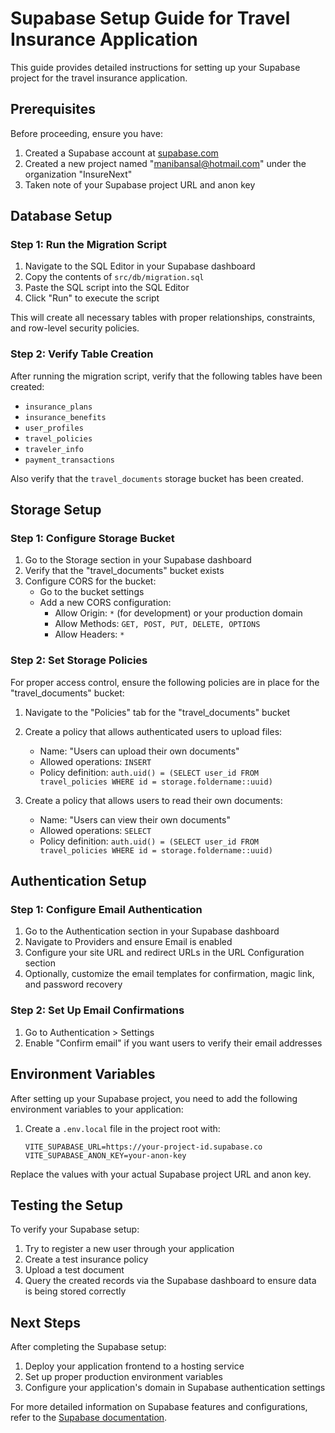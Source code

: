 
# Supabase Setup Guide for Travel Insurance Application

This guide provides detailed instructions for setting up your Supabase project for the travel insurance application.

## Prerequisites

Before proceeding, ensure you have:

1. Created a Supabase account at [supabase.com](https://supabase.com)
2. Created a new project named "manibansal@hotmail.com" under the organization "InsureNext"
3. Taken note of your Supabase project URL and anon key

## Database Setup

### Step 1: Run the Migration Script

1. Navigate to the SQL Editor in your Supabase dashboard
2. Copy the contents of `src/db/migration.sql` 
3. Paste the SQL script into the SQL Editor
4. Click "Run" to execute the script

This will create all necessary tables with proper relationships, constraints, and row-level security policies.

### Step 2: Verify Table Creation

After running the migration script, verify that the following tables have been created:

- `insurance_plans`
- `insurance_benefits`
- `user_profiles`
- `travel_policies`
- `traveler_info`
- `payment_transactions`

Also verify that the `travel_documents` storage bucket has been created.

## Storage Setup

### Step 1: Configure Storage Bucket

1. Go to the Storage section in your Supabase dashboard
2. Verify that the "travel_documents" bucket exists
3. Configure CORS for the bucket:
   - Go to the bucket settings
   - Add a new CORS configuration:
     - Allow Origin: `*` (for development) or your production domain
     - Allow Methods: `GET, POST, PUT, DELETE, OPTIONS`
     - Allow Headers: `*`

### Step 2: Set Storage Policies

For proper access control, ensure the following policies are in place for the "travel_documents" bucket:

1. Navigate to the "Policies" tab for the "travel_documents" bucket
2. Create a policy that allows authenticated users to upload files:
   - Name: "Users can upload their own documents"
   - Allowed operations: `INSERT`
   - Policy definition: `auth.uid() = (SELECT user_id FROM travel_policies WHERE id = storage.foldername::uuid)`

3. Create a policy that allows users to read their own documents:
   - Name: "Users can view their own documents"
   - Allowed operations: `SELECT`
   - Policy definition: `auth.uid() = (SELECT user_id FROM travel_policies WHERE id = storage.foldername::uuid)`

## Authentication Setup

### Step 1: Configure Email Authentication

1. Go to the Authentication section in your Supabase dashboard
2. Navigate to Providers and ensure Email is enabled
3. Configure your site URL and redirect URLs in the URL Configuration section
4. Optionally, customize the email templates for confirmation, magic link, and password recovery

### Step 2: Set Up Email Confirmations

1. Go to Authentication > Settings
2. Enable "Confirm email" if you want users to verify their email addresses

## Environment Variables

After setting up your Supabase project, you need to add the following environment variables to your application:

1. Create a `.env.local` file in the project root with:
   ```
   VITE_SUPABASE_URL=https://your-project-id.supabase.co
   VITE_SUPABASE_ANON_KEY=your-anon-key
   ```

Replace the values with your actual Supabase project URL and anon key.

## Testing the Setup

To verify your Supabase setup:

1. Try to register a new user through your application
2. Create a test insurance policy
3. Upload a test document
4. Query the created records via the Supabase dashboard to ensure data is being stored correctly

## Next Steps

After completing the Supabase setup:

1. Deploy your application frontend to a hosting service
2. Set up proper production environment variables
3. Configure your application's domain in Supabase authentication settings

For more detailed information on Supabase features and configurations, refer to the [Supabase documentation](https://supabase.com/docs).

